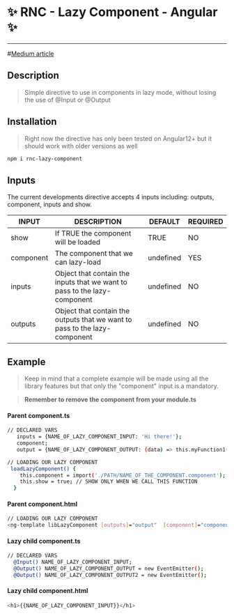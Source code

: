 # ✨ RNC - Lazy Component  - Angular ✨
----------------------------

#[Medium article](https://medium.com/@emanueleielo/how-to-easily-lazy-load-an-angular-component-in-5-minutes-843955b95d62)


## Description

>Simple directive to use in components in lazy mode, without losing the use of @Input or @Output



## Installation
>Right now the directive has only been tested on Angular12+ but it should work with older versions as well


```sh
npm i rnc-lazy-component
```

## Inputs

The current developments directive accepts 4 inputs including: outputs, component, inputs and show.

| INPUT | DESCRIPTION | DEFAULT | REQUIRED
| ------ | ------ | ----- | ----- |
| show | If TRUE the component will be loaded | TRUE | NO
| component | The component that we can lazy-load | undefined | YES
| inputs | Object that contain the inputs that we want to pass to the lazy-component | undefined |NO
| outputs | Object that contain the outputs that we want to pass to the lazy-component  | undefined | NO

## Example
>Keep in mind that a complete example will be made using all the library features but that only the "component" input is a mandatory.

>  **Remember to remove the component from your module.ts**

#### Parent component.ts
```sh
// DECLARED VARS
   inputs = {NAME_OF_LAZY_COMPONENT_INPUT: 'Hi there!'};
   component;
   output = {NAME_OF_LAZY_COMPONENT_OUTPUT: (data) => this.myFunction1(data), NAME_OF_LAZY_COMPONENT_OUTPUT2: () => this.myFunction2()};
```
```sh
// LOADING OUR LAZY COMPONENT
 loadLazyComponent() {
    this.component = import('./PATH/NAME_OF_THE_COMPONENT.component'); // CHOOSING WHAT COMPONENT WE NEED
    this.show = true; // SHOW ONLY WHEN WE CALL THIS FUNCTION
  }
```
#### Parent component.html
```sh
// LOADING OUR LAZY COMPONENT
<ng-template libLazyComponent [outputs]="output"  [component]="component" [inputs]="inputs"></ng-template>
```

#### Lazy child component.ts
```sh
// DECLARED VARS
  @Input() NAME_OF_LAZY_COMPONENT_INPUT;
  @Output() NAME_OF_LAZY_COMPONENT_OUTPUT = new EventEmitter();
  @Output() NAME_OF_LAZY_COMPONENT_OUTPUT2 = new EventEmitter();
```


#### Lazy child component.html
```sh
<h1>{{NAME_OF_LAZY_COMPONENT_INPUT}}</h1>
```
